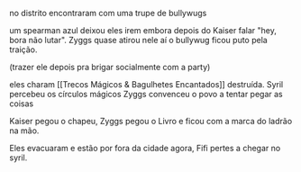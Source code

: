 no distrito encontraram com uma trupe de bullywugs

um spearman azul deixou eles irem embora depois do Kaiser falar "hey, bora não lutar". Zyggs quase atirou nele aí o bullywug ficou puto pela traição.

(trazer ele depois pra brigar socialmente com a party)

eles charam [[Trecos Mágicos & Bagulhetes Encantados]] destruída. Syril percebeu os círculos mágicos Zyggs convenceu o povo a tentar pegar as coisas

Kaiser pegou o chapeu, Zyggs pegou o Livro e ficou com a marca do ladrão na mão.

Eles evacuaram e estão por fora da cidade agora, Fifi pertes a chegar no syril.